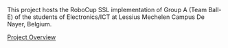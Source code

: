 This project hosts the RoboCup SSL implementation of Group A (Team Ball-E) of the students of Electronics/ICT at Lessius Mechelen Campus De Nayer, Belgium.


[Project Overview](ProjectOverview.md)